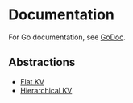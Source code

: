 # Documentation

For Go documentation, see [GoDoc](https://godoc.org/github.com/nwca/uda).

## Abstractions

* [Flat KV](./kv-flat.md)
* [Hierarchical KV](./kv-hierarchical.md)
